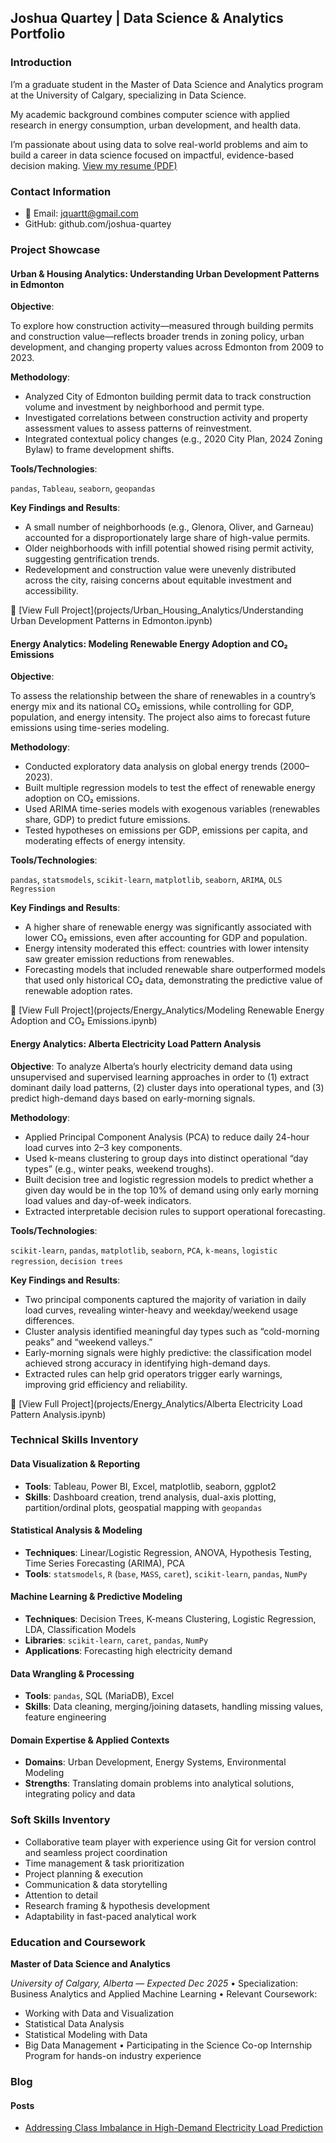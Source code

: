 ## Joshua Quartey | Data Science &amp; Analytics Portfolio
### Introduction
I’m a graduate student in the Master of Data Science and Analytics program at the University of Calgary, specializing in Data Science.

My academic background combines computer science with applied research in energy consumption, urban development, and health data.

I’m passionate about using data to solve real-world problems and aim to build a career in data science focused on impactful, evidence-based decision making.
<a href="assets/files/Resume.pdf" target="_blank">View my resume (PDF)</a>

### Contact Information
* 📧 Email: jquartt@gmail.com
* GitHub: github.com/joshua-quartey
 
### Project Showcase
#### Urban & Housing Analytics: Understanding Urban Development Patterns in Edmonton

**Objective**:

To explore how construction activity—measured through building permits and construction value—reflects broader trends in zoning policy, urban development, and changing property values across Edmonton from 2009 to 2023.

**Methodology**:

* Analyzed City of Edmonton building permit data to track construction volume and investment by neighborhood and permit type.
* Investigated correlations between construction activity and property assessment values to assess patterns of reinvestment.
* Integrated contextual policy changes (e.g., 2020 City Plan, 2024 Zoning Bylaw) to frame development shifts.

**Tools/Technologies**:

`pandas`,  `Tableau`, `seaborn`, `geopandas`

**Key Findings and Results**:

* A small number of neighborhoods (e.g., Glenora, Oliver, and Garneau) accounted for a disproportionately large share of high-value permits.
* Older neighborhoods with infill potential showed rising permit activity, suggesting gentrification trends.
* Redevelopment and construction value were unevenly distributed across the city, raising concerns about equitable investment and accessibility.

🔗 [View Full Project](projects/Urban_Housing_Analytics/Understanding Urban Development Patterns in Edmonton.ipynb)


#### Energy Analytics: Modeling Renewable Energy Adoption and CO₂ Emissions

**Objective**:

To assess the relationship between the share of renewables in a country’s energy mix and its national CO₂ emissions, while controlling for GDP, population, and energy intensity. The project also aims to forecast future emissions using time-series modeling.

**Methodology**:

* Conducted exploratory data analysis on global energy trends (2000–2023).
* Built multiple regression models to test the effect of renewable energy adoption on CO₂ emissions.
* Used ARIMA time-series models with exogenous variables (renewables share, GDP) to predict future emissions.
* Tested hypotheses on emissions per GDP, emissions per capita, and moderating effects of energy intensity.

**Tools/Technologies**:

`pandas`, `statsmodels`, `scikit-learn`, `matplotlib`, `seaborn`, `ARIMA`, `OLS Regression`

**Key Findings and Results**:

* A higher share of renewable energy was significantly associated with lower CO₂ emissions, even after accounting for GDP and population.
* Energy intensity moderated this effect: countries with lower intensity saw greater emission reductions from renewables.
* Forecasting models that included renewable share outperformed models that used only historical CO₂ data, demonstrating the predictive value of renewable adoption rates.

🔗 [View Full Project](projects/Energy_Analytics/Modeling Renewable Energy Adoption and CO₂ Emissions.ipynb)

#### Energy Analytics: Alberta Electricity Load Pattern Analysis

**Objective**:
To analyze Alberta’s hourly electricity demand data using unsupervised and supervised learning approaches in order to (1) extract dominant daily load patterns, (2) cluster days into operational types, and (3) predict high-demand days based on early-morning signals.

**Methodology**:

* Applied Principal Component Analysis (PCA) to reduce daily 24-hour load curves into 2–3 key components.
* Used k-means clustering to group days into distinct operational “day types” (e.g., winter peaks, weekend troughs).
* Built decision tree and logistic regression models to predict whether a given day would be in the top 10% of demand using only early morning load values and day-of-week indicators.
* Extracted interpretable decision rules to support operational forecasting.

**Tools/Technologies**:

`scikit-learn`, `pandas`, `matplotlib`, `seaborn`, `PCA`, `k-means`, `logistic regression`, `decision trees`

**Key Findings and Results**:

* Two principal components captured the majority of variation in daily load curves, revealing winter-heavy and weekday/weekend usage differences.
* Cluster analysis identified meaningful day types such as “cold-morning peaks” and “weekend valleys.”
* Early-morning signals were highly predictive: the classification model achieved strong accuracy in identifying high-demand days.
* Extracted rules can help grid operators trigger early warnings, improving grid efficiency and reliability.

🔗 [View Full Project](projects/Energy_Analytics/Alberta Electricity Load Pattern Analysis.ipynb)




### Technical Skills Inventory

#### Data Visualization & Reporting

* **Tools**: Tableau, Power BI, Excel, matplotlib, seaborn, ggplot2
* **Skills**: Dashboard creation, trend analysis, dual-axis plotting, partition/ordinal plots, geospatial mapping with `geopandas`

#### Statistical Analysis & Modeling

* **Techniques**: Linear/Logistic Regression, ANOVA, Hypothesis Testing, Time Series Forecasting (ARIMA), PCA
* **Tools**: `statsmodels`, `R` (`base`, `MASS`, `caret`), `scikit-learn`, `pandas`, `NumPy`

#### Machine Learning & Predictive Modeling

* **Techniques**: Decision Trees, K-means Clustering, Logistic Regression, LDA, Classification Models
* **Libraries**: `scikit-learn`, `caret`, `pandas`, `NumPy`
* **Applications**: Forecasting high electricity demand

#### Data Wrangling & Processing

* **Tools**: `pandas`, SQL (MariaDB), Excel
* **Skills**: Data cleaning, merging/joining datasets, handling missing values, feature engineering

#### Domain Expertise & Applied Contexts

* **Domains**: Urban Development, Energy Systems, Environmental Modeling
* **Strengths**: Translating domain problems into analytical solutions, integrating policy and data

  
### Soft Skills Inventory
* Collaborative team player with experience using Git for version control and seamless project coordination
* Time management & task prioritization
* Project planning & execution
* Communication & data storytelling
* Attention to detail
* Research framing & hypothesis development
* Adaptability in fast-paced analytical work



### Education and Coursework

**Master of Data Science and Analytics**

*University of Calgary, Alberta* — *Expected Dec 2025*
• Specialization: Business Analytics and Applied Machine Learning
• Relevant Coursework:
- Working with Data and Visualization
- Statistical Data Analysis
- Statistical Modeling with Data
- Big Data Management
• Participating in the Science Co-op Internship Program for hands-on industry experience



### Blog 
#### Posts
* [Addressing Class Imbalance in High-Demand Electricity Load Prediction
](Blog/posts/2025-06-13-class-imbalance-electricity.md)
